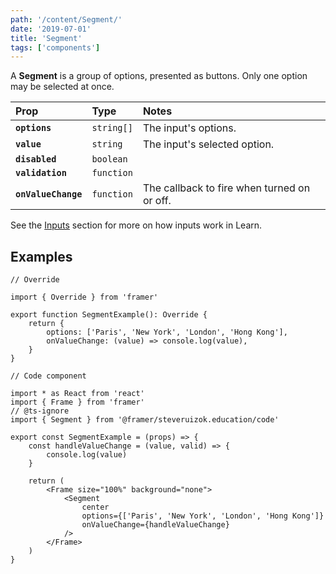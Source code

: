 ```yaml
---
path: '/content/Segment/'
date: '2019-07-01'
title: 'Segment'
tags: ['components']
---
```


A **Segment** is a group of options, presented as buttons. Only one option may
be selected at once.

| Prop                | Type       | Notes                                       |
| :------------------ | :--------- | :------------------------------------------ |
| **`options`**       | `string[]` | The input's options.                        |
| **`value`**         | `string`   | The input's selected option.                |
| **`disabled`**      | `boolean`  |                                             |
| **`validation`**    | `function` |                                             |
| **`onValueChange`** | `function` | The callback to fire when turned on or off. |

See the [Inputs](Inputs) section for more on how inputs work in Learn.

## Examples

```tsx
// Override

import { Override } from 'framer'

export function SegmentExample(): Override {
	return {
		options: ['Paris', 'New York', 'London', 'Hong Kong'],
		onValueChange: (value) => console.log(value),
	}
}
```

```tsx
// Code component

import * as React from 'react'
import { Frame } from 'framer'
// @ts-ignore
import { Segment } from '@framer/steveruizok.education/code'

export const SegmentExample = (props) => {
	const handleValueChange = (value, valid) => {
		console.log(value)
	}

	return (
		<Frame size="100%" background="none">
			<Segment
				center
				options={['Paris', 'New York', 'London', 'Hong Kong']}
				onValueChange={handleValueChange}
			/>
		</Frame>
	)
}
```
